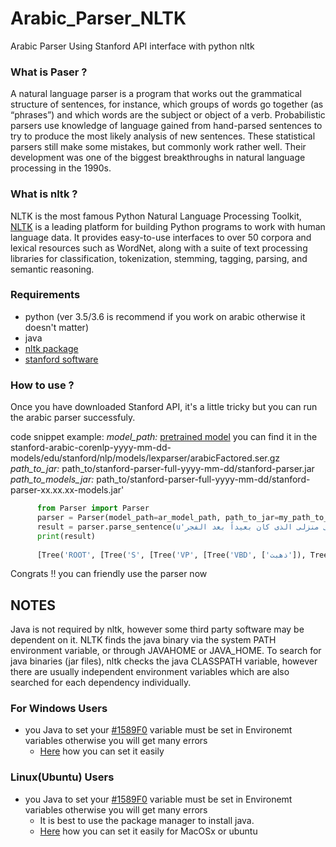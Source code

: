 # Arabic_Parser_NLTK
Arabic Parser Using Stanford API interface with python nltk

### What is Paser ?
A natural language parser is a program that works out the grammatical structure of sentences, for instance, which groups of words go together (as “phrases”) and which words are the subject or object of a verb. Probabilistic parsers use knowledge of language gained from hand-parsed sentences to try to produce the most likely analysis of new sentences. These statistical parsers still make some mistakes, but commonly work rather well. Their development was one of the biggest breakthroughs in natural language processing in the 1990s.

### What is nltk ?
NLTK is the most famous Python Natural Language Processing Toolkit, [NLTK](http://www.nltk.org/) is a leading platform for building Python programs to work with human language data. It provides easy-to-use interfaces to over 50 corpora and lexical resources such as WordNet, along with a suite of text processing libraries for classification, tokenization, stemming, tagging, parsing, and semantic reasoning.

### Requirements
* python (ver 3.5/3.6 is recommend if you work on arabic otherwise it doesn't matter)
* java
* [nltk package](http://www.nltk.org/install.html)
* [stanford software](https://nlp.stanford.edu/software/lex-parser.shtml)

### How to use ?
Once you have downloaded Stanford API, it's a little tricky but you can run the arabic parser successfuly.

code snippet example:
*model_path:* [pretrained model](https://nlp.stanford.edu/software/stanford-arabic-corenlp-2017-06-09-models.jar) you can find it in the stanford-arabic-corenlp-yyyy-mm-dd-models/edu/stanford/nlp/models/lexparser/arabicFactored.ser.gz
*path_to_jar:* path_to/stanford-parser-full-yyyy-mm-dd/stanford-parser.jar
*path_to_models_jar:* path_to/stanford-parser-full-yyyy-mm-dd/stanford-parser-xx.xx.xx-models.jar'

```python
      from Parser import Parser
      parser = Parser(model_path=ar_model_path, path_to_jar=my_path_to_jar, path_to_models_jar=my_path_to_models_jar)
      result = parser.parse_sentence(u'ذهبت الى منزلى الذى كان بعيداً بعد الفجر')
      print(result)
      
      [Tree('ROOT', [Tree('S', [Tree('VP', [Tree('VBD', ['ذهبت']), Tree('PP', [Tree('IN', ['الى']), Tree('NP', [Tree('NN'['منزلى']),         Tree('SBAR', [Tree('WHNP', [Tree('WP', ['الذى'])]), Tree('S', [Tree('VP', [Tree('VBD', ['كان']), Tree('NP', [Tree('JJ',                 ['بعيدا'])]), Tree('NP', [Tree('NN', ['بعد']), Tree('NP', [Tree('DTNN', ['الفجر'])])])])])])])])])])])]
```
Congrats !! you can friendly use the parser now 

## NOTES
Java is not required by nltk, however some third party software may be dependent on it. NLTK finds the java binary via the system PATH  environment variable, or through JAVAHOME or JAVA_HOME.
To search for java binaries (jar files), nltk checks the java CLASSPATH variable, however there are usually independent environment variables which are also searched for each dependency individually.

### For Windows Users
  * you Java to set your [#1589F0](HOMEPATH) variable must be set in Environemt variables otherwise you will get many errors
    * [Here](https://confluence.atlassian.com/doc/setting-the-java_home-variable-in-windows-8895.html) how you can set it easily

### Linux(Ubuntu) Users
  * you Java to set your [#1589F0](CLASSPATH) variable must be set in Environemt variables otherwise you will get many errors
    * It is best to use the package manager to install java.
    * [Here](https://introcs.cs.princeton.edu/java/15inout/classpath.html) how you can set it easily for MacOSx or ubuntu
    
    
